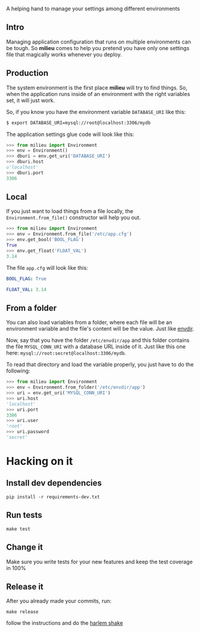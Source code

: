 A helping hand to manage your settings among different environments

## Intro

Managing application configuration that runs on multiple environments
can be tough. So **milieu** comes to help you pretend you have only
one settings file that magically works whenever you deploy.

## Production

The system environment is the first place **milieu** will try to find
things. So, when the application runs inside of an environment with the right
variables set, it will just work.

So, if you know you have the environment variable `DATABASE_URI` like this:

```bash
$ export DATABASE_URI=mysql://root@localhost:3306/mydb
```

The application settings glue code will look like this:

```python
>>> from milieu import Environment
>>> env = Environment()
>>> dburi = env.get_uri('DATABASE_URI')
>>> dburi.host
u'localhost'
>>> dburi.port
3306
```

## Local

If you just want to load things from a file locally, the
`Environment.from_file()` constructor will help you out.

```python
>>> from milieu import Environment
>>> env = Environment.from_file('/etc/app.cfg')
>>> env.get_bool('BOOL_FLAG')
True
>>> env.get_float('FLOAT_VAL')
3.14
```

The file `app.cfg` will look like this:

```yaml
BOOL_FLAG: True

FLOAT_VAL: 3.14
```

## From a folder

You can also load variables from a folder, where each file will be an
environment variable and the file's content will be the value. Just
like [envdir](http://cr.yp.to/daemontools/envdir.html).

Now, say that you have the folder `/etc/envdir/app` and this folder
contains the file `MYSQL_CONN_URI` with a database URL inside of
it. Just like this one here:
`mysql://root:secret@localhost:3306/mydb`.

To read that directory and load the variable properly, you just have
to do the following:

```python
>>> from milieu import Environment
>>> env = Environment.from_folder('/etc/envdir/app')
>>> uri = env.get_uri('MYSQL_CONN_URI')
>>> uri.host
'localhost'
>>> uri.port
3306
>>> uri.user
'root'
>>> uri.password
'secret'
```

# Hacking on it

## Install dev dependencies

```console
pip install -r requirements-dev.txt
```

## Run tests

```console
make test
```

## Change it

Make sure you write tests for your new features and keep the test
coverage in 100%

## Release it

After you already made your commits, run:

```console
make release
```

follow the instructions and do the
[harlem shake](http://www.youtube.com/watch?v=8vJiSSAMNWw)
